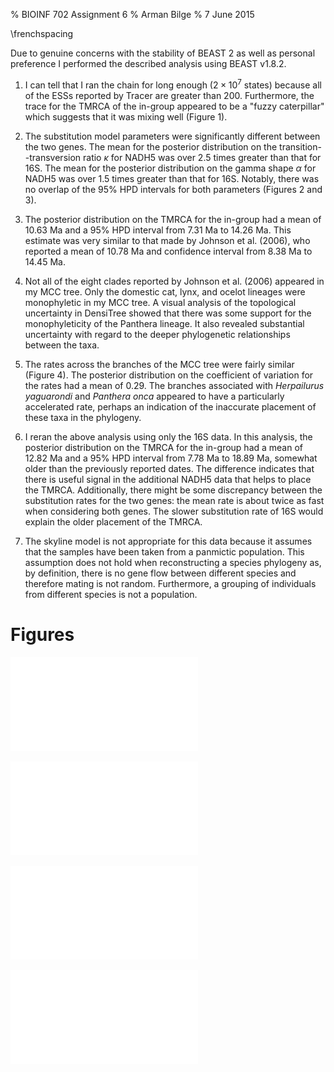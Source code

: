 % BIOINF 702 Assignment 6
% Arman Bilge
% 7 June 2015

\frenchspacing

Due to genuine concerns with the stability of BEAST 2 as well as personal
preference I performed the described analysis using BEAST v1.8.2.

 1. I can tell that I ran the chain for long enough ($2 \times 10^7$ states)
    because all of the ESSs reported by Tracer are greater than 200.
    Furthermore, the trace for the TMRCA of the in-group appeared to be a
    "fuzzy caterpillar" which suggests that it was mixing well (Figure 1).

 2. The substitution model parameters were significantly different between
    the two genes.
    The mean for the posterior distribution on the transition--transversion
    ratio $\kappa$ for NADH5 was over 2.5 times greater than that for 16S.
    The mean for the posterior distribution on the gamma shape $\alpha$ for
    NADH5 was over 1.5 times greater than that for 16S.
    Notably, there was no overlap of the 95% HPD intervals for both parameters
    (Figures 2 and 3).

 3. The posterior distribution on the TMRCA for the in-group had a mean of
    10.63 Ma and a 95% HPD interval from 7.31 Ma to 14.26 Ma.
    This estimate was very similar to that made by Johnson et al. (2006), who
    reported a mean of 10.78 Ma and confidence interval from 8.38 Ma to 14.45
    Ma.

 4. Not all of the eight clades reported by Johnson et al. (2006) appeared in
    my MCC tree.
    Only the domestic cat, lynx, and ocelot lineages were monophyletic in my
    MCC tree.
    A visual analysis of the topological uncertainty in DensiTree showed that
    there was some support for the monophyleticity of the Panthera lineage.
    It also revealed substantial uncertainty with regard to the deeper
    phylogenetic relationships between the taxa.

 5. The rates across the branches of the MCC tree were fairly similar (Figure
    4).
    The posterior distribution on the coefficient of variation for the rates
    had a mean of $0.29$.
    The branches associated with *Herpailurus yaguarondi* and *Panthera onca*
    appeared to have a particularly accelerated rate, perhaps an indication of
    the inaccurate placement of these taxa in the phylogeny.

 6. I reran the above analysis using only the 16S data.
    In this analysis, the posterior distribution on the TMRCA for the in-group
    had a mean of 12.82 Ma and a 95% HPD interval from 7.78 Ma to 18.89 Ma,
    somewhat older than the previously reported dates.
    The difference indicates that there is useful signal in the additional
    NADH5 data that helps to place the TMRCA.
    Additionally, there might be some discrepancy between the substitution
    rates for the two genes: the mean rate is about twice as fast when
    considering both genes.
    The slower substitution rate of 16S would explain the older placement of
    the TMRCA.

 7. The skyline model is not appropriate for this data because it assumes that
    the samples have been taken from a panmictic population.
    This assumption does not hold when reconstructing a species phylogeny as, by
    definition, there is no gene flow between different species and therefore
    mating is not random.
    Furthermore, a grouping of individuals from different species is not a
    population.

# Figures

![MCMC trace for the TMRCA of the in-group.](trace.pdf)

![Posterior distribution on the transition--transversion ratio $\kappa$
  for 16S (black) and NADH5 (blue).](kappa.pdf)

![Posterior distribution on the gamma shape $\alpha$ for 16S (black) and
  NADH5 (blue).](alpha.pdf)

![MCC tree with branches coloured by their median clock rate with slow
  rates in blue and fast rates in red.](ratetree.pdf)

